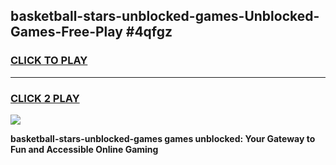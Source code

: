 
## basketball-stars-unblocked-games-Unblocked-Games-Free-Play #4qfgz
<h3>
<a href="https://us.freeplayer.one?title=basketball-stars-unblocked-games&ref=9M">CLICK TO PLAY</a></h3>
<hr>

<h3>
<a href="https://us.freeplayer.one?title=basketball-stars-unblocked-games&ref=9M">CLICK 2 PLAY</a>
  
</h3>

<a href="https://us.freeplayer.one?title=basketball-stars-unblocked-games&ref=9M"><img src="https://clearcache.store/games.png"></a>


**basketball-stars-unblocked-games games unblocked: Your Gateway to Fun and Accessible Online Gaming**
